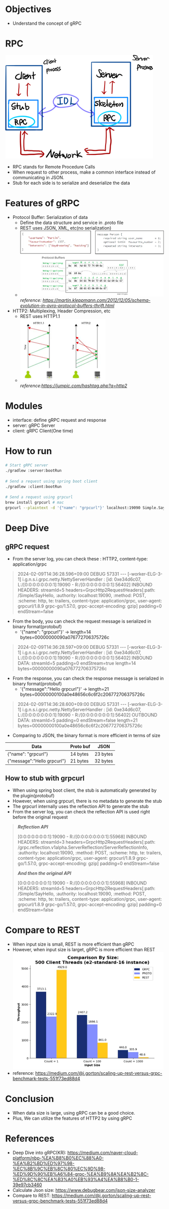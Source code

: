 # Objectives
- Understand the concept of gRPC

# RPC
![img.png](images/img_4.png)
- RPC stands for Remote Procedure Calls
- When request to other process, make a common interface instead of communicating in JSON.
- Stub for each side is to serialize and deserialize the data 

# Features of gRPC
- Protocol Buffer: Serialization of data
  - Define the data structure and service in .proto file
  - REST uses JSON, XML, etc(no serialization)
  - ![img_2.png](images/img_2.png)
  *reference: https://martin.kleppmann.com/2012/12/05/schema-evolution-in-avro-protocol-buffers-thrift.html* 
- HTTP2: Multiplexing, Header Compression, etc
  - REST uses HTTP1.1
  - ![img_3.png](images/img_3.png)
*reference:https://jumpic.com/hashtag.php?q=http2*

# Modules
- interface: define gRPC request and response
- server: gRPC Server
- client: gRPC Client(One time)

# How to run
```bash
# Start gRPC server
./gradlew :server:bootRun

# Send a request using spring boot client 
./gradlew :client:bootRun

# Send a request using grpcurl
brew install grpcurl # mac
grpcurl --plaintext -d '{"name": "grpcurl"}' localhost:19090 Simple.SayHello
```

# Deep Dive
## gRPC request 
- From the server log, you can check these : HTTP2, content-type: application/grpc
> 2024-02-09T14:36:28.596+09:00 DEBUG 57331 --- [-worker-ELG-3-1] i.g.n.s.i.grpc.netty.NettyServerHandler  : [id: 0xe34d6c07, L:/[0:0:0:0:0:0:0:1]:19090 - R:/[0:0:0:0:0:0:0:1]:56402] INBOUND HEADERS: streamId=5 headers=GrpcHttp2RequestHeaders[:path: /Simple/SayHello, :authority: localhost:19090, :method: POST, :scheme: http, te: trailers, content-type: application/grpc, user-agent: grpcurl/1.8.9 grpc-go/1.57.0, grpc-accept-encoding: gzip] padding=0 endStream=false
- From the body, you can check the request message is serialized in binary format(protobuf)
  - '{"name": "grpcurl"}' -> length=14 bytes=00000000090a076772706375726c
> 2024-02-09T14:36:28.597+09:00 DEBUG 57331 --- [-worker-ELG-3-1] i.g.n.s.i.grpc.netty.NettyServerHandler  : [id: 0xe34d6c07, L:/[0:0:0:0:0:0:0:1]:19090 - R:/[0:0:0:0:0:0:0:1]:56402] INBOUND DATA: streamId=5 padding=0 endStream=true length=14 bytes=00000000090a076772706375726c
- From the response, you can check the response message is serialized in binary format(protobuf)
  - '{"message":"Hello grpcurl"}' -> length=21 bytes=00000000100a0e48656c6c6f2c206772706375726c
> 2024-02-09T14:36:28.600+09:00 DEBUG 57331 --- [-worker-ELG-3-1] i.g.n.s.i.grpc.netty.NettyServerHandler  : [id: 0xe34d6c07, L:/[0:0:0:0:0:0:0:1]:19090 - R:/[0:0:0:0:0:0:0:1]:56402] OUTBOUND DATA: streamId=5 padding=0 endStream=false length=21 bytes=00000000100a0e48656c6c6f2c206772706375726c
- Comparing to JSON, the binary format is more efficient in terms of size

| Data                        | Proto buf | JSON     |
|-----------------------------|-----------|----------|
| {"name": "grpcurl"}         | 14 bytes  | 23 bytes |
| {"message":"Hello grpcurl"} | 21 bytes  | 32 bytes |

## How to stub with grpcurl
- When using spring boot client, the stub is automatically generated by the plugin(protobuf)
- However, when using grpcurl, there is no metadata to generate the stub
- The grpcurl internally uses the reflection API to generate the stub
- From the server log, you can check the reflection API is used right before the original request
> *<b>Reflection API</b>*
> 
> [0:0:0:0:0:0:0:1]:19090 - R:/[0:0:0:0:0:0:0:1]:55968] INBOUND HEADERS: streamId=3 headers=GrpcHttp2RequestHeaders[:path: /grpc.reflection.v1alpha.ServerReflection/ServerReflectionInfo, :authority: localhost:19090, :method: POST, :scheme: http, te: trailers, content-type: application/grpc, user-agent: grpcurl/1.8.9 grpc-go/1.57.0, grpc-accept-encoding: gzip] padding=0 endStream=false
> 
> *<b>And then the original API</b>*
> 
> [0:0:0:0:0:0:0:1]:19090 - R:/[0:0:0:0:0:0:0:1]:55968] INBOUND HEADERS: streamId=5 headers=GrpcHttp2RequestHeaders[:path: /Simple/SayHello, :authority: localhost:19090, :method: POST, :scheme: http, te: trailers, content-type: application/grpc, user-agent: grpcurl/1.8.9 grpc-go/1.57.0, grpc-accept-encoding: gzip] padding=0 endStream=false


# Compare to REST
- When input size is small, REST is more efficient than gRPC
- However, when input size is larget, gRPC is more efficient than REST
![img_1.png](images/img_1.png)
- reference: https://medium.com/@i.gorton/scaling-up-rest-versus-grpc-benchmark-tests-551f73ed88d4

# Conclusion
- When data size is large, using gRPC can be a good choice.
- Plus, We can utilize the features of HTTP2 by using gRPC 


# References
- Deep Dive into gRPC(KR): https://medium.com/naver-cloud-platform/nbp-%EA%B8%B0%EC%88%A0-%EA%B2%BD%ED%97%98-%EC%8B%9C%EB%8C%80%EC%9D%98-%ED%9D%90%EB%A6%84-grpc-%EA%B9%8A%EA%B2%8C-%ED%8C%8C%EA%B3%A0%EB%93%A4%EA%B8%B0-1-39e97cb3460
- Calculate Json size: https://www.debugbear.com/json-size-analyzer
- Compare to REST: https://medium.com/@i.gorton/scaling-up-rest-versus-grpc-benchmark-tests-551f73ed88d4
